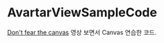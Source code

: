 # AvartarViewSampleCode

[Don't fear the canvas](https://www.youtube.com/watch?v=KH8Ldp39TUk) 영상 보면서 Canvas 연습한 코드.
